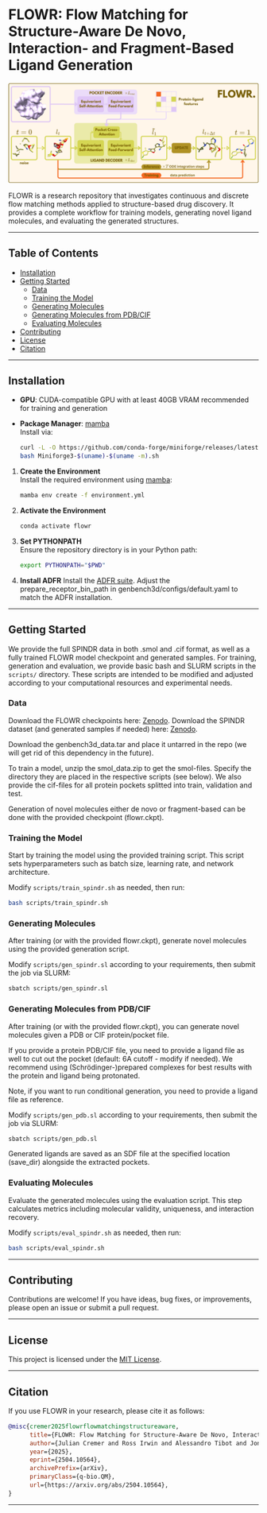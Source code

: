 # FLOWR: Flow Matching for Structure-Aware De Novo, Interaction- and Fragment-Based Ligand Generation
![FLOWR Overview](FLOWR.png)

FLOWR is a research repository that investigates continuous and discrete flow matching methods applied to structure-based drug discovery. It provides a complete workflow for training models, generating novel ligand molecules, and evaluating the generated structures.

---

## Table of Contents

- [Installation](#installation)
- [Getting Started](#getting-started)
  - [Data](#data)
  - [Training the Model](#training-the-model)
  - [Generating Molecules](#generating-molecules)
  - [Generating Molecules from PDB/CIF](#generating-molecules-from-pdb)
  - [Evaluating Molecules](#evaluating-molecules)
- [Contributing](#contributing)
- [License](#license)
- [Citation](#citation)

---


## Installation

- **GPU**: CUDA-compatible GPU with at least 40GB VRAM recommended for training and generation

- **Package Manager**: [mamba](https://mamba.readthedocs.io)  
  Install via:
  ```bash
  curl -L -O https://github.com/conda-forge/miniforge/releases/latest/download/Miniforge3-$(uname)-$(uname -m).sh
  bash Miniforge3-$(uname)-$(uname -m).sh
  ```

1. **Create the Environment**  
   Install the required environment using [mamba](https://mamba.readthedocs.io):

   ```bash
   mamba env create -f environment.yml
   ```

2. **Activate the Environment**  

   ```bash
   conda activate flowr
   ```

3. **Set PYTHONPATH**  
   Ensure the repository directory is in your Python path:

   ```bash
   export PYTHONPATH="$PWD"
   ```

4. **Install ADFR**
   Install the [ADFR suite](https://ccsb.scripps.edu/adfr/downloads/).
   Adjust the prepare_receptor_bin_path in genbench3d/configs/default.yaml to match the ADFR installation.


---

## Getting Started

We provide the full SPINDR data in both .smol and .cif format, as well as a fully trained FLOWR model checkpoint and generated samples.
For training, generation and evaluation, we provide basic bash and SLURM scripts in the `scripts/` directory. These scripts are intended to be modified and adjusted according to your computational resources and experimental needs.

### Data
Download the FLOWR checkpoints here:
[Zenodo](https://zenodo.org/records/15737419).
Download the SPINDR dataset (and generated samples if needed) here:
[Zenodo](https://zenodo.org/records/15257565).

Download the genbench3d_data.tar and place it untarred in the repo (we will get rid of this dependency in the future).

To train a model, unzip the smol_data.zip to get the smol-files. Specify the directory they are placed in the respective scripts (see below).
We also provide the cif-files for all protein pockets splitted into train, validation and test.

Generation of novel molecules either de novo or fragment-based can be done with the provided checkpoint (flowr.ckpt).

### Training the Model

Start by training the model using the provided training script. This script sets hyperparameters such as batch size, learning rate, and network architecture.

Modify `scripts/train_spindr.sh` as needed, then run:

```bash
bash scripts/train_spindr.sh
```

### Generating Molecules

After training (or with the provided flowr.ckpt), generate novel molecules using the provided generation script. 

Modify `scripts/gen_spindr.sl` according to your requirements, then submit the job via SLURM:

```bash
sbatch scripts/gen_spindr.sl
```

### Generating Molecules from PDB/CIF
After training (or with the provided flowr.ckpt), you can generate novel molecules given a PDB or CIF protein/pocket file.

If you provide a protein PDB/CIF file, you need to provide a ligand file as well to cut out the pocket (default: 6A cutoff - modify if needed).
We recommend using (Schrödinger-)prepared complexes for best results with the protein and ligand being protonated.

Note, if you want to run conditional generation, you need to provide a ligand file as reference. 

Modify `scripts/gen_pdb.sl` according to your requirements, then submit the job via SLURM:

```bash
sbatch scripts/gen_pdb.sl
```

Generated ligands are saved as an SDF file at the specified location (save_dir) alongside the extracted pockets. 


### Evaluating Molecules

Evaluate the generated molecules using the evaluation script. This step calculates metrics including molecular validity, uniqueness, and interaction recovery.

Modify `scripts/eval_spindr.sh` as needed, then run:

```bash
bash scripts/eval_spindr.sh
```

---

## Contributing

Contributions are welcome! If you have ideas, bug fixes, or improvements, please open an issue or submit a pull request.

---

## License

This project is licensed under the [MIT License](LICENSE).

---

## Citation

If you use FLOWR in your research, please cite it as follows:

```bibtex
@misc{cremer2025flowrflowmatchingstructureaware,
      title={FLOWR: Flow Matching for Structure-Aware De Novo, Interaction- and Fragment-Based Ligand Generation}, 
      author={Julian Cremer and Ross Irwin and Alessandro Tibot and Jon Paul Janet and Simon Olsson and Djork-Arné Clevert},
      year={2025},
      eprint={2504.10564},
      archivePrefix={arXiv},
      primaryClass={q-bio.QM},
      url={https://arxiv.org/abs/2504.10564}, 
}
```

---